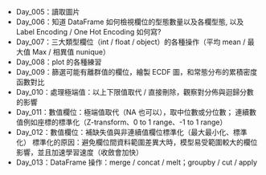 - Day_005：讀取圖片
- Day_006：知道 DataFrame 如何檢視欄位的型態數量以及各欄型態, 以及 Label Encoding / One Hot Encoding 如何寫?
- Day_007：三大類型欄位（int / float / object）的各種操作（平均 mean / 最大值 Max / 相異值 nunique）
- Day_008：plot 的各種練習
- Day_009：篩選可能有離群值的欄位，繪製 ECDF 圖，和常態分布的累積密度函數對比
- Day_010：處理極端值：以上下限值取代 / 直接刪除，觀察對分佈與迴歸分數的影響
- Day_011：數值欄位：極端值取代（NA 也可以），取中位數或分位數；
           連續數值例如座標的標準化（Z-transform、0 to 1 range、-1 to 1 range）
- Day_012：數值欄位：補缺失值與非連續值欄位標準化（最大最小化、標準化）
           標準化的原因：避免欄位間資料範圍差異大時，模型易受範圍較大的欄位影響，並且加速學習速度（收斂會加快）
- Day_013：DataFrame 操作：merge / concat / melt；groupby / cut / apply
